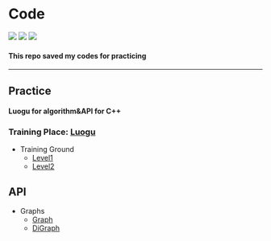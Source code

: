 # Code
![](https://img.shields.io/badge/Update-19/8/21-blueviolet) ![](https://img.shields.io/badge/Language-C%2B%2B-blueviolet) ![](https://img.shields.io/badge/Compiler-G%2B%2B7.4.0-blueviolet)

#### This repo saved my codes for practicing

***

## Practice

#### Luogu for algorithm&API for C++

### Training Place: [Luogu](https://www.luogu.org "Luogu")
* Training Ground
  * [Level1](https://github.com/EndermanEM/Code/tree/master/Practice-luogu/1 "Training Ground #1")
  * [Level2](https://github.com/EndermanEM/Code/tree/master/Practice-luogu/2 "Training Ground #2")

## API
* Graphs
  * [Graph](https://github.com/EndermanEM/Code/tree/master/API/Graph "Graph")
  * [DiGraph](https://github.com/EndermanEM/Code/tree/master/API/DiGraph "DiGraph")
